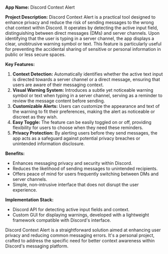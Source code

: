 **App Name:** Discord Context Alert

**Project Description:**
Discord Context Alert is a practical tool designed to enhance privacy and reduce the risk of sending messages to the wrong chat context within Discord. It operates by detecting the active input field, distinguishing between direct messages (DMs) and server channels. Upon identifying that the user is typing in a server channel, the app displays a clear, unobtrusive warning symbol or text. This feature is particularly useful for preventing the accidental sharing of sensitive or personal information in public or less secure spaces.

**Key Features:**
1. **Context Detection:** Automatically identifies whether the active text input is directed towards a server channel or a direct message, ensuring that users are aware of their messaging context.
2. **Visual Warning System:** Introduces a subtle yet noticeable warning symbol or text when typing in a server channel, serving as a reminder to review the message content before sending.
3. **Customizable Alerts:** Users can customize the appearance and text of the warning to fit their preferences, making the alert as noticeable or discreet as they wish.
4. **Easy Toggle:** The feature can be easily toggled on or off, providing flexibility for users to choose when they need these reminders.
5. **Privacy Protection:** By alerting users before they send messages, the app acts as a safeguard against potential privacy breaches or unintended information disclosure.

**Benefits:**
- Enhances messaging privacy and security within Discord.
- Reduces the likelihood of sending messages to unintended recipients.
- Offers peace of mind for users frequently switching between DMs and server channels.
- Simple, non-intrusive interface that does not disrupt the user experience.

**Implementation Stack:**
- Discord API for detecting active input fields and context.
- Custom GUI for displaying warnings, developed with a lightweight framework compatible with Discord's interface.

Discord Context Alert is a straightforward solution aimed at enhancing user privacy and reducing common messaging errors. It's a personal project, crafted to address the specific need for better context awareness within Discord's messaging platform.
